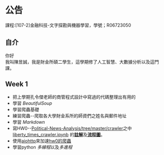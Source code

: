 # 公告
課程:[107-2]金融科技-文字探勘與機器學習，學號；R06723050

## 自介
你好\
我叫陳昱誠，我是財金所碩二學生，這學期修了人工智慧、大數據分析以及這門課。

## Week 1

* 把上學期孔令傑老師的商管程式設計中寫過的代碼整理出有用的
* 學習 *BeautifulSoup*
* 學習爬蟲基礎
* 練習爬蟲--爬取各大學財金系所的師資們之姓名與郵件地址
* 學習 *Markdown*
* 寫HW0--[Political-News-Analysis/tree/master/crawler](https://github.com/MiccWan/Political-News-Analysis/tree/master/crawler)之中 [liberty_times_crawler.ipynb](https://github.com/MiccWan/Political-News-Analysis/blob/master/crawler/liberty_times_crawler.ipynb) 的[**註解**](https://github.com/ga877439/fintech--Taxt_mining_and_Machine_learning/blob/master/hw0_understanding_TAs_code.py)及[**流程圖**](https://github.com/ga877439/fintech--Taxt_mining_and_Machine_learning/blob/master/img/HW0_Diagram.png)。
* 使用[aiohttp](https://aiohttp.readthedocs.io/en/stable/)來加速[hw0的爬蟲](https://github.com/ga877439/fintech--Taxt_mining_and_Machine_learning/blob/master/hw0_modification.py)
* 學習python *多線程*以及*多進程*




